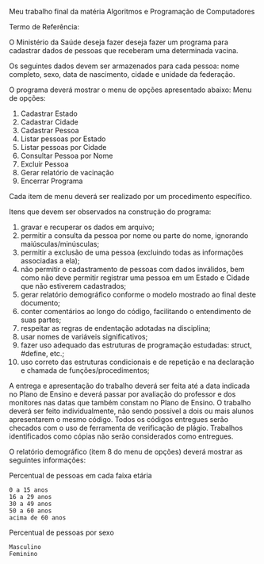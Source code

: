 Meu trabalho final da matéria Algoritmos e Programação de Computadores

Termo de Referência:

O Ministério da Saúde deseja fazer deseja fazer um programa para cadastrar dados de pessoas que receberam
uma determinada vacina.

Os seguintes dados devem ser armazenados para cada pessoa: nome completo, sexo, data de nascimento, cidade
e unidade da federação.

O programa deverá mostrar o menu de opções apresentado abaixo:
  Menu de opções:
  1) Cadastrar Estado
  2) Cadastrar Cidade
  3) Cadastrar Pessoa
  4) Listar pessoas por Estado
  5) Listar pessoas por Cidade
  6) Consultar Pessoa por Nome
  7) Excluir Pessoa
  8) Gerar relatório de vacinação
  9) Encerrar Programa
  
Cada item de menu deverá ser realizado por um procedimento específico.

Itens que devem ser observados na construção do programa:
  1) gravar e recuperar os dados em arquivo;
  2) permitir a consulta da pessoa por nome ou parte do nome, ignorando maiúsculas/minúsculas;
  3) permitir a exclusão de uma pessoa (excluindo todas as informações associadas a ela);
  4) não permitir o cadastramento de pessoas com dados inválidos, bem como não deve permitir registrar uma pessoa em um Estado e Cidade que não estiverem cadastrados;
  5) gerar relatório demográfico conforme o modelo mostrado ao final deste documento;
  6) conter comentários ao longo do código, facilitando o entendimento de suas partes;
  7) respeitar as regras de endentação adotadas na disciplina;
  8) usar nomes de variáveis significativos;
  9) fazer uso adequado das estruturas de programação estudadas: struct, #define, etc.;
  10) uso correto das estruturas condicionais e de repetição e na declaração e chamada de funções/procedimentos;

A entrega e apresentação do trabalho deverá ser feita até a data indicada no Plano de Ensino e deverá passar por
avaliação do professor e dos monitores nas datas que também constam no Plano de Ensino.
O trabalho deverá ser feito individualmente, não sendo possível a dois ou mais alunos apresentarem o mesmo código.
Todos os códigos entregues serão checados com o uso de ferramenta de verificação de plágio. Trabalhos
identificados como cópias não serão considerados como entregues.

O relatório demográfico (item 8 do menu de opções) deverá mostrar as seguintes informações:

  Percentual de pessoas em cada faixa etária

    0 a 15 anos
    16 a 29 anos
    30 a 49 anos
    50 a 60 anos
    acima de 60 anos
    
  Percentual de pessoas por sexo

    Masculino
    Feminino
